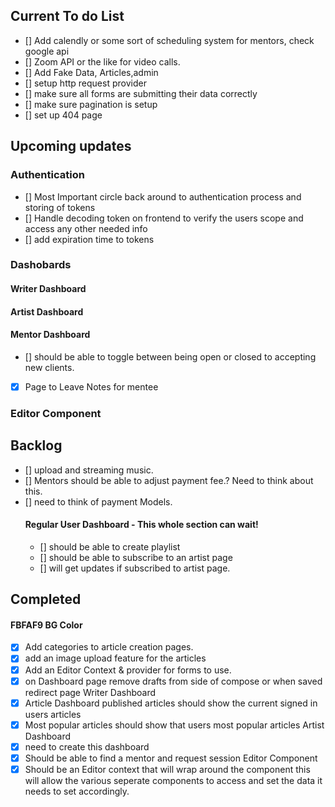 ## Current To do List
- [] Add calendly or some sort of scheduling system for mentors, check google api 
- [] Zoom API or the like for video calls.
- [] Add Fake Data, Articles,admin 
- [] setup http request provider
- [] make sure all forms are submitting their data correctly
- [] make sure pagination is setup
- [] set up 404 page
 



## Upcoming updates
### Authentication
- [] Most Important circle back around to authentication process and storing of tokens
- [] Handle decoding token on frontend to verify the users scope and access any other needed info
- [] add expiration time to tokens

### Dashobards
#### Writer Dashboard





#### Artist Dashboard

#### Mentor Dashboard 
- [] should be able to toggle between being open or closed to accepting new clients.
- [x]  Page to Leave Notes for mentee 

### Editor Component




## Backlog
- [] upload and streaming music.
- [] Mentors should be able to adjust payment fee.? Need to think about this.
- [] need to think of payment Models.
    #### Regular User Dashboard - This whole section can wait!
    - [] should be able to create playlist
    - [] should be able to subscribe to an artist page
    - [] will get updates if subscribed to artist page.


## Completed
#### FBFAF9 BG Color
- [x] Add categories to article creation pages.
- [x] add an image upload feature for the articles 
- [x] Add an Editor Context &amp; provider for forms to use.
- [x] on Dashboard page remove drafts from side of compose or when saved redirect page
Writer Dashboard
- [x] Article Dashboard published articles should show the current signed in users articles
- [x]  Most popular articles should show that users most popular articles
Artist Dashboard
- [x]  need to create this dashboard
- [x]  Should be able to find a mentor and request session
Editor Component
- [x] Should be an Editor context that will wrap around the component this will allow the various seperate components to access and set the data it needs to set accordingly. 